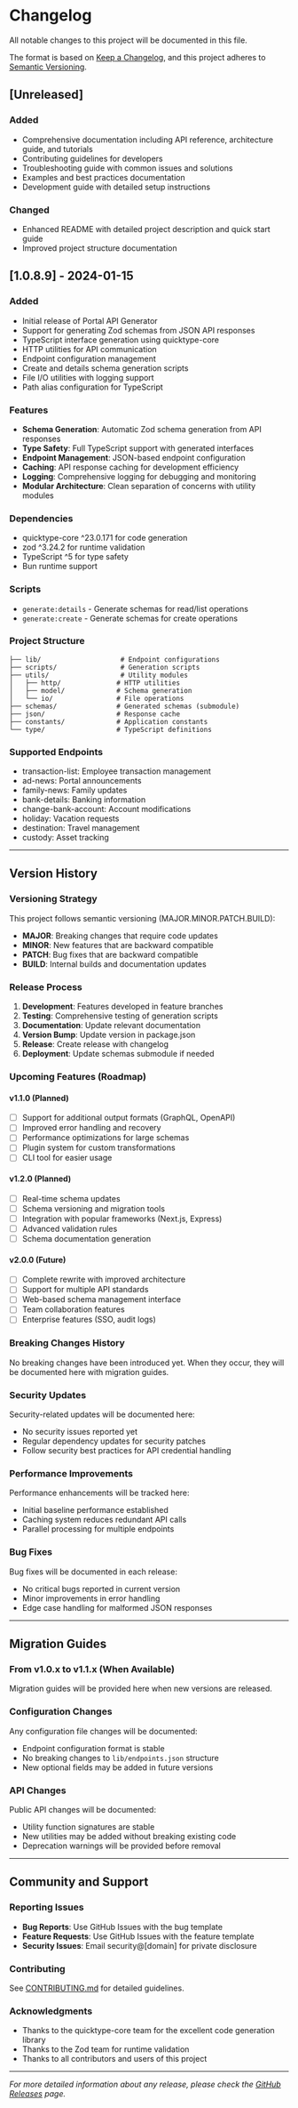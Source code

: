 # Changelog

All notable changes to this project will be documented in this file.

The format is based on [Keep a Changelog](https://keepachangelog.com/en/1.0.0/),
and this project adheres to [Semantic Versioning](https://semver.org/spec/v2.0.0.html).

## [Unreleased]

### Added
- Comprehensive documentation including API reference, architecture guide, and tutorials
- Contributing guidelines for developers
- Troubleshooting guide with common issues and solutions
- Examples and best practices documentation
- Development guide with detailed setup instructions

### Changed
- Enhanced README with detailed project description and quick start guide
- Improved project structure documentation

## [1.0.8.9] - 2024-01-15

### Added
- Initial release of Portal API Generator
- Support for generating Zod schemas from JSON API responses
- TypeScript interface generation using quicktype-core
- HTTP utilities for API communication
- Endpoint configuration management
- Create and details schema generation scripts
- File I/O utilities with logging support
- Path alias configuration for TypeScript

### Features
- **Schema Generation**: Automatic Zod schema generation from API responses
- **Type Safety**: Full TypeScript support with generated interfaces
- **Endpoint Management**: JSON-based endpoint configuration
- **Caching**: API response caching for development efficiency
- **Logging**: Comprehensive logging for debugging and monitoring
- **Modular Architecture**: Clean separation of concerns with utility modules

### Dependencies
- quicktype-core ^23.0.171 for code generation
- zod ^3.24.2 for runtime validation
- TypeScript ^5 for type safety
- Bun runtime support

### Scripts
- `generate:details` - Generate schemas for read/list operations
- `generate:create` - Generate schemas for create operations

### Project Structure
```
├── lib/                    # Endpoint configurations
├── scripts/                # Generation scripts
├── utils/                  # Utility modules
│   ├── http/              # HTTP utilities
│   ├── model/             # Schema generation
│   └── io/                # File operations
├── schemas/               # Generated schemas (submodule)
├── json/                  # Response cache
├── constants/             # Application constants
└── type/                  # TypeScript definitions
```

### Supported Endpoints
- transaction-list: Employee transaction management
- ad-news: Portal announcements
- family-news: Family updates
- bank-details: Banking information
- change-bank-account: Account modifications
- holiday: Vacation requests
- destination: Travel management
- custody: Asset tracking

---

## Version History

### Versioning Strategy

This project follows semantic versioning (MAJOR.MINOR.PATCH.BUILD):

- **MAJOR**: Breaking changes that require code updates
- **MINOR**: New features that are backward compatible
- **PATCH**: Bug fixes that are backward compatible  
- **BUILD**: Internal builds and documentation updates

### Release Process

1. **Development**: Features developed in feature branches
2. **Testing**: Comprehensive testing of generation scripts
3. **Documentation**: Update relevant documentation
4. **Version Bump**: Update version in package.json
5. **Release**: Create release with changelog
6. **Deployment**: Update schemas submodule if needed

### Upcoming Features (Roadmap)

#### v1.1.0 (Planned)
- [ ] Support for additional output formats (GraphQL, OpenAPI)
- [ ] Improved error handling and recovery
- [ ] Performance optimizations for large schemas
- [ ] Plugin system for custom transformations
- [ ] CLI tool for easier usage

#### v1.2.0 (Planned)
- [ ] Real-time schema updates
- [ ] Schema versioning and migration tools
- [ ] Integration with popular frameworks (Next.js, Express)
- [ ] Advanced validation rules
- [ ] Schema documentation generation

#### v2.0.0 (Future)
- [ ] Complete rewrite with improved architecture
- [ ] Support for multiple API standards
- [ ] Web-based schema management interface
- [ ] Team collaboration features
- [ ] Enterprise features (SSO, audit logs)

### Breaking Changes History

No breaking changes have been introduced yet. When they occur, they will be documented here with migration guides.

### Security Updates

Security-related updates will be documented here:

- No security issues reported yet
- Regular dependency updates for security patches
- Follow security best practices for API credential handling

### Performance Improvements

Performance enhancements will be tracked here:

- Initial baseline performance established
- Caching system reduces redundant API calls
- Parallel processing for multiple endpoints

### Bug Fixes

Bug fixes will be documented in each release:

- No critical bugs reported in current version
- Minor improvements in error handling
- Edge case handling for malformed JSON responses

---

## Migration Guides

### From v1.0.x to v1.1.x (When Available)

Migration guides will be provided here when new versions are released.

### Configuration Changes

Any configuration file changes will be documented:

- Endpoint configuration format is stable
- No breaking changes to `lib/endpoints.json` structure
- New optional fields may be added in future versions

### API Changes

Public API changes will be documented:

- Utility function signatures are stable
- New utilities may be added without breaking existing code
- Deprecation warnings will be provided before removal

---

## Community and Support

### Reporting Issues

- **Bug Reports**: Use GitHub Issues with the bug template
- **Feature Requests**: Use GitHub Issues with the feature template
- **Security Issues**: Email security@[domain] for private disclosure

### Contributing

See [CONTRIBUTING.md](./docs/CONTRIBUTING.md) for detailed guidelines.

### Acknowledgments

- Thanks to the quicktype-core team for the excellent code generation library
- Thanks to the Zod team for runtime validation
- Thanks to all contributors and users of this project

---

*For more detailed information about any release, please check the [GitHub Releases](https://github.com/elbasel42/portal-api-gen/releases) page.*